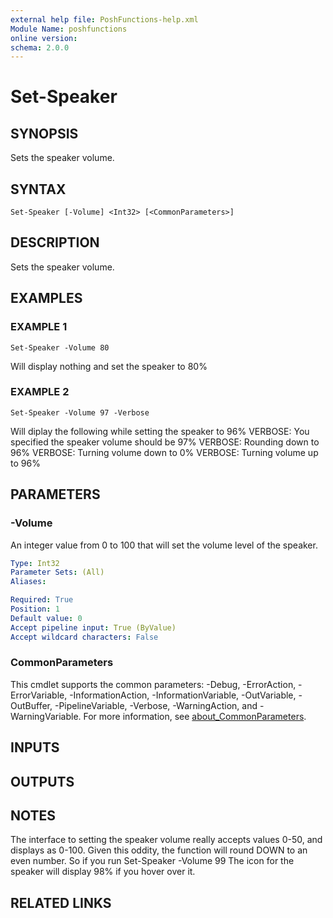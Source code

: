 ```yaml
---
external help file: PoshFunctions-help.xml
Module Name: poshfunctions
online version:
schema: 2.0.0
---
```


# Set-Speaker

## SYNOPSIS
Sets the speaker volume.

## SYNTAX

```
Set-Speaker [-Volume] <Int32> [<CommonParameters>]
```

## DESCRIPTION
Sets the speaker volume.

## EXAMPLES

### EXAMPLE 1
```
Set-Speaker -Volume 80
```

Will display nothing and set the speaker to 80%

### EXAMPLE 2
```
Set-Speaker -Volume 97 -Verbose
```

Will diplay the following while setting the speaker to 96%
VERBOSE: You specified the speaker volume should be 97%
VERBOSE: Rounding down to 96%
VERBOSE: Turning volume down to 0%
VERBOSE: Turning volume up to 96%

## PARAMETERS

### -Volume
An integer value from 0 to 100 that will set the volume level of the speaker.

```yaml
Type: Int32
Parameter Sets: (All)
Aliases:

Required: True
Position: 1
Default value: 0
Accept pipeline input: True (ByValue)
Accept wildcard characters: False
```

### CommonParameters
This cmdlet supports the common parameters: -Debug, -ErrorAction, -ErrorVariable, -InformationAction, -InformationVariable, -OutVariable, -OutBuffer, -PipelineVariable, -Verbose, -WarningAction, and -WarningVariable. For more information, see [about_CommonParameters](http://go.microsoft.com/fwlink/?LinkID=113216).

## INPUTS

## OUTPUTS

## NOTES
The interface to setting the speaker volume really accepts values 0-50, and displays as 0-100.
Given this oddity, the function will round DOWN to an even number.
So if you run
Set-Speaker -Volume 99
The icon for the speaker will display 98% if you hover over it.

## RELATED LINKS
